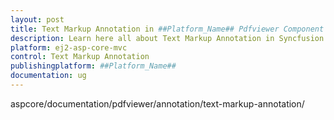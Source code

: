 ```yaml
---
layout: post
title: Text Markup Annotation in ##Platform_Name## Pdfviewer Component
description: Learn here all about Text Markup Annotation in Syncfusion ##Platform_Name## Pdfviewer component and more.
platform: ej2-asp-core-mvc
control: Text Markup Annotation
publishingplatform: ##Platform_Name##
documentation: ug
---
```


aspcore/documentation/pdfviewer/annotation/text-markup-annotation/